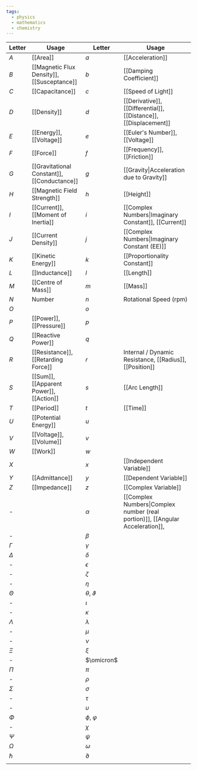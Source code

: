 ```yaml
---
tags:
  - physics
  - mathematics
  - chemistry
---
```

| Letter    | Usage                                       | Letter                | Usage                                                                         |
| --------- | ------------------------------------------- | --------------------- | ----------------------------------------------------------------------------- |
| $A$       | [[Area]]                                    | $a$                   | [[Acceleration]]                                                              |
| $B$       | [[Magnetic Flux Density]], [[Susceptance]]  | $b$                   | [[Damping Coefficient]]                                                       |
| $C$       | [[Capacitance]]                             | $c$                   | [[Speed of Light]]                                                            |
| $D$       | [[Density]]                                 | $d$                   | [[Derivative]], [[Differential]], [[Distance]], [[Displacement]]              |
| $E$       | [[Energy]], [[Voltage]]                     | $e$                   | [[Euler's Number]], [[Voltage]]                                               |
| $F$       | [[Force]]                                   | $f$                   | [[Frequency]], [[Friction]]                                                   |
| $G$       | [[Gravitational Constant]], [[Conductance]] | $g$                   | [[Gravity\|Acceleration due to Gravity]]                                      |
| $H$       | [[Magnetic Field Strength]]                 | $h$                   | [[Height]]                                                                    |
| $I$       | [[Current]], [[Moment of Inertia]]          | $i$                   | [[Complex Numbers\|Imaginary Constant]], [[Current]]                          |
| $J$       | [[Current Density]]                         | $j$                   | [[Complex Numbers\|Imaginary Constant (EE)]]                                  |
| $K$       | [[Kinetic Energy]]                          | $k$                   | [[Proportionality Constant]]                                                  |
| $L$       | [[Inductance]]                              | $l$                   | [[Length]]                                                                    |
| $M$       | [[Centre of Mass]]                          | $m$                   | [[Mass]]                                                                      |
| $N$       | Number                                      | $n$                   | Rotational Speed (rpm)                                                        |
| $O$       |                                             | $o$                   |                                                                               |
| $P$       | [[Power]], [[Pressure]]                     | $p$                   |                                                                               |
| $Q$       | [[Reactive Power]]                          | $q$                   |                                                                               |
| $R$       | [[Resistance]], [[Retarding Force]]         | $r$                   | Internal / Dynamic Resistance, [[Radius]], [[Position]]                       |
| $S$       | [[Sum]], [[Apparent Power]], [[Action]]     | $s$                   | [[Arc Length]]                                                                |
| $T$       | [[Period]]                                  | $t$                   | [[Time]]                                                                      |
| $U$       | [[Potential Energy]]                        | $u$                   |                                                                               |
| $V$       | [[Voltage]], [[Volume]]                     | $v$                   |                                                                               |
| $W$       | [[Work]]                                    | $w$                   |                                                                               |
| $X$       |                                             | $x$                   | [[Independent Variable]]                                                      |
| $Y$       | [[Admittance]]                              | $y$                   | [[Dependent Variable]]                                                        |
| $Z$       | [[Impedance]]                               | $z$                   | [[Complex Variable]]                                                          |
| -         |                                             | $\alpha$              | [[Complex Numbers\|Complex number (real portion)]], [[Angular Acceleration]], |
| -         |                                             | $\beta$               |                                                                               |
| $\Gamma$  |                                             | $\gamma$              |                                                                               |
| $\Delta$  |                                             | $\delta$              |                                                                               |
| -         |                                             | $\epsilon$            |                                                                               |
| -         |                                             | $\zeta$               |                                                                               |
| -         |                                             | $\eta$                |                                                                               |
| $\Theta$  |                                             | $\theta$, $\vartheta$ |                                                                               |
| -         |                                             | $\iota$               |                                                                               |
| -         |                                             | $\kappa$              |                                                                               |
| $\Lambda$ |                                             | $\lambda$             |                                                                               |
| -         |                                             | $\mu$                 |                                                                               |
| -         |                                             | $\nu$                 |                                                                               |
| $\Xi$     |                                             | $\xi$                 |                                                                               |
| -         |                                             | $\omicron$            |                                                                               |
| $\Pi$     |                                             | $\pi$                 |                                                                               |
| -         |                                             | $\rho$                |                                                                               |
| $\Sigma$  |                                             | $\sigma$              |                                                                               |
| -         |                                             | $\tau$                |                                                                               |
| -         |                                             | $\upsilon$            |                                                                               |
| $\Phi$    |                                             | $\phi$, $\varphi$     |                                                                               |
| -         |                                             | $\chi$                |                                                                               |
| $\Psi$    |                                             | $\psi$                |                                                                               |
| $\Omega$  |                                             | $\omega$              |                                                                               |
| $\hbar$   |                                             | $\partial$            |                                                                               |
|           |                                             |                       |                                                                               |
